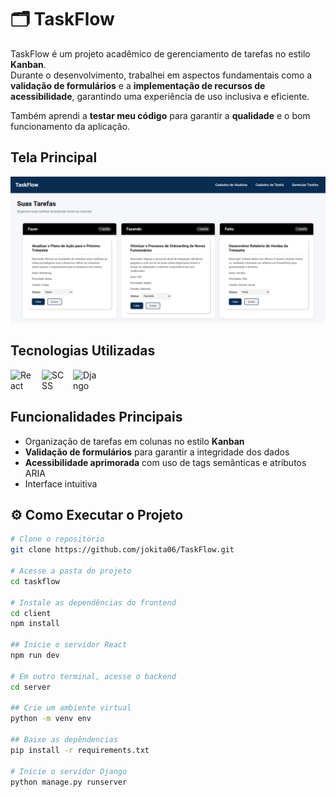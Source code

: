 # 🗂️ TaskFlow

TaskFlow é um projeto acadêmico de gerenciamento de tarefas no estilo **Kanban**.  
Durante o desenvolvimento, trabalhei em aspectos fundamentais como a **validação de formulários** e a **implementação de recursos de acessibilidade**, garantindo uma experiência de uso inclusiva e eficiente.  

Também aprendi a **testar meu código** para garantir a **qualidade** e o bom funcionamento da aplicação.


## Tela Principal

![Tela Principal do TaskFlow](./client/src/assets/TaskFlow.png)


## Tecnologias Utilizadas

<div style="display: flex; gap: 10px; align-items: center;">
  <img src="https://cdn.jsdelivr.net/gh/devicons/devicon/icons/react/react-original.svg" width="40" title="React"/>
  <img src="https://cdn.jsdelivr.net/gh/devicons/devicon/icons/sass/sass-original.svg" width="40" title="SCSS"/>
  <img src="https://cdn.jsdelivr.net/gh/devicons/devicon/icons/django/django-plain.svg" width="40" title="Django"/>
</div>


## Funcionalidades Principais
- Organização de tarefas em colunas no estilo **Kanban**
- **Validação de formulários** para garantir a integridade dos dados
- **Acessibilidade aprimorada** com uso de tags semânticas e atributos ARIA
- Interface intuitiva


## ⚙️ Como Executar o Projeto

```bash
# Clone o repositório
git clone https://github.com/jokita06/TaskFlow.git

# Acesse a pasta do projeto
cd taskflow

# Instale as dependências do frontend
cd client
npm install

## Inicie o servidor React
npm run dev

# Em outro terminal, acesse o backend
cd server

## Crie um ambiente virtual 
python -m venv env

## Baixe as depêndencias
pip install -r requirements.txt

# Inicie o servidor Django
python manage.py runserver
